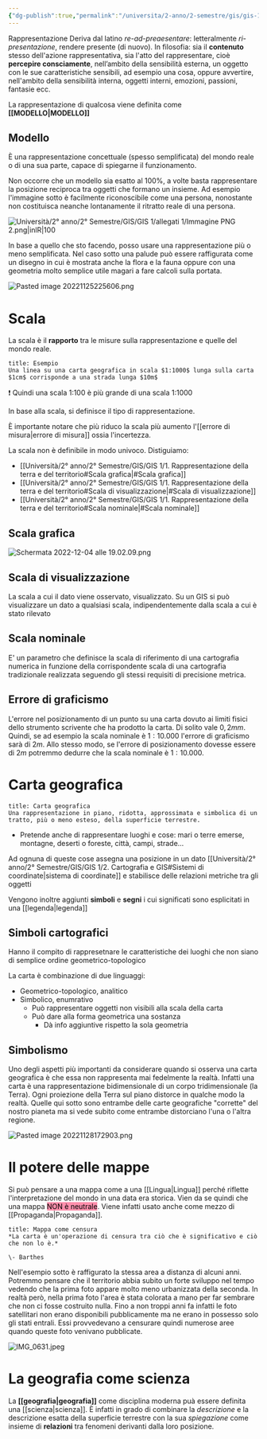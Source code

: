 ```yaml
---
{"dg-publish":true,"permalink":"/universita/2-anno/2-semestre/gis/gis-1/1-rappresentazione-della-terra-e-del-territorio/"}
---
```



Rappresentazione
Deriva dal latino *re-ad-preaesentare*: letteralmente *ri-presentazione*, rendere presente (di nuovo).
In filosofia: sia il **contenuto** stesso dell'azione rappresentativa, sia l'atto del rappresentare, cioè **percepire consciamente**, nell’ambito della sensibilità esterna, un oggetto con le sue caratteristiche sensibili, ad esempio una cosa, oppure avvertire, nell'ambito della sensibilità interna, oggetti interni, emozioni, passioni, fantasie ecc.

La rappresentazione di qualcosa viene definita come **[[MODELLO\|MODELLO]]**
## Modello

È una rappresentazione concettuale (spesso semplificata) del mondo reale o di una sua parte, capace di spiegarne il funzionamento. 

Non occorre che un modello sia esatto al 100%, a volte basta rappresentare la posizione reciproca tra oggetti che formano un insieme. Ad esempio l'immagine sotto è facilmente riconoscibile come una persona, nonostante non costituisca neanche lontanamente il ritratto reale di una persona.

![Università/2° anno/2° Semestre/GIS/GIS 1/allegati 1/Immagine PNG 2.png|inlR|100](/img/user/Universit%C3%A0/2%C2%B0%20anno/2%C2%B0%20Semestre/GIS/GIS%201/allegati%201/Immagine%20PNG%202.png)

In base a quello che sto facendo, posso usare una rappresentazione più o meno semplificata. Nel caso sotto una palude può essere raffigurata come un disegno in cui è mostrata anche la flora e la fauna oppure con una geometria molto semplice utile magari a fare calcoli sulla portata.

![Pasted image 20221125225606.png](/img/user/Universit%C3%A0/2%C2%B0%20anno/2%C2%B0%20Semestre/GIS/GIS%201/allegati%201/Pasted%20image%2020221125225606.png)

# Scala
La scala è il **rapporto** tra le misure sulla rappresentazione e quelle del mondo reale.

```ad-example
title: Esempio
Una linea su una carta geografica in scala $1:1000$ lunga sulla carta $1cm$ corrisponde a una strada lunga $10m$

```

❗️ Quindi una scala 1:100 è più grande di una scala 1:1000

In base alla scala, si definisce il tipo di rappresentazione. 

È importante notare che più riduco la scala più aumento l'[[errore di misura\|errore di misura]] ossia l'incertezza.

La scala non è definibile in modo univoco. Distiguiamo:
- [[Università/2° anno/2° Semestre/GIS/GIS 1/1. Rappresentazione della terra e del territorio#Scala grafica\|#Scala grafica]]
- [[Università/2° anno/2° Semestre/GIS/GIS 1/1. Rappresentazione della terra e del territorio#Scala di visualizzazione\|#Scala di visualizzazione]]
- [[Università/2° anno/2° Semestre/GIS/GIS 1/1. Rappresentazione della terra e del territorio#Scala nominale\|#Scala nominale]]
## Scala grafica

![Schermata 2022-12-04 alle 19.02.09.png](/img/user/Universit%C3%A0/2%C2%B0%20anno/2%C2%B0%20Semestre/GIS/GIS%201/allegati/Schermata%202022-12-04%20alle%2019.02.09.png)

## Scala di visualizzazione

La scala a cui il dato viene osservato, visualizzato. Su un GIS si può visualizzare un dato a qualsiasi scala, indipendentemente dalla scala a cui è stato rilevato

## Scala nominale

E' un parametro che definisce la scala di riferimento di una cartografia numerica in funzione della corrispondente scala di una cartografia tradizionale realizzata seguendo gli stessi requisiti di precisione metrica.


## Errore di graficismo

L'errore nel posizionamento di un punto su una carta dovuto ai limiti fisici dello strumento scrivente che ha prodotto la carta. 
Di solito vale $0,2mm$.
Quindi, se ad esempio la scala nominale è $1:10.000$ l'errore di graficismo sarà di $2m$.
Allo stesso modo, se l'errore di posizionamento dovesse essere di $2m$ potremmo dedurre che la scala nominale è $1:10.000$.

# Carta geografica

```ad-info
title: Carta geografica
Una rappresentazione in piano, ridotta, approssimata e simbolica di un tratto, più o meno esteso, della superficie terrestre. 
```

- Pretende anche di rappresentare luoghi e cose: mari o terre emerse, montagne, deserti o foreste, città, campi, strade...


Ad ognuna di queste cose assegna una posizione in un dato [[Università/2° anno/2° Semestre/GIS/GIS 1/2. Cartografia e GIS#Sistemi di coordinate\|sistema di coordinate]] e stabilisce delle relazioni metriche tra gli oggetti

Vengono inoltre aggiunti **simboli** e **segni** i cui significati sono esplicitati in una [[legenda\|legenda]]

## Simboli cartografici

Hanno il compito di rappresetnare le caratteristiche dei luoghi che non siano di semplice ordine geometrico-topologico

La carta è combinazione di due linguaggi: 
- Geometrico-topologico, analitico
- Simbolico, enumrativo
	- Può rappresentare oggetti non visibili alla scala della carta
	- Può dare alla forma geometrica una sostanza
		- Dà info aggiuntive rispetto la sola geometria

## Simbolismo

Uno degli aspetti più importanti da considerare quando si osserva una carta geografica è che essa non rappresenta mai fedelmente la realtà. Infatti una carta è una rappresentazione bidimensionale di un corpo tridimensionale (la Terra). Ogni proiezione della Terra sul piano distorce in qualche modo la realtà.
Quelle qui sotto sono entrambe delle carte geografiche "corrette" del nostro pianeta ma si vede subito come entrambe distorciano l'una o l'altra regione.

![Pasted image 20221128172903.png](/img/user/Universit%C3%A0/2%C2%B0%20anno/2%C2%B0%20Semestre/GIS/GIS%201/allegati/Pasted%20image%2020221128172903.png)

# Il potere delle mappe

Si può pensare a una mappa come a una [[Lingua\|Lingua]] perché riflette l'interpretazione del mondo in una data era storica. Vien da se quindi che una mappa <mark style="background: #FF5582A6;">NON è neutrale</mark>. Viene infatti usato anche come mezzo di [[Propaganda\|Propaganda]].

```ad-quote
title: Mappa come censura
*La carta è un'operazione di censura tra ciò che è significativo e ciò che non lo è.*

\- Barthes

```

Nell'esempio sotto è raffigurato la stessa area a distanza di alcuni anni. Potremmo pensare che il territorio abbia subito un forte sviluppo nel tempo vedendo che la prima foto appare molto meno urbanizzata della seconda. In realtà però, nella prima foto l'area è stata colorata a mano per far sembrare che non ci fosse costruito nulla. Fino a non troppi anni fa infatti le foto satellitari non erano disponibili pubblicamente ma ne erano in possesso solo gli stati entrali. Essi provvedevano a censurare quindi numerose aree quando queste foto venivano pubblicate.

![IMG_0631.jpeg](/img/user/Universit%C3%A0/2%C2%B0%20anno/2%C2%B0%20Semestre/GIS/GIS%201/allegati/IMG_0631.jpeg)


# La geografia come scienza

La **[[geografia\|geografia]]** come disciplina moderna puà essere definita una [[scienza\|scienza]].
È infatti in grado di combinare la *descrizione* e la descrizione esatta della superficie terrestre con la sua *spiegazione* come insieme di **relazioni** tra fenomeni derivanti dalla loro posizione.
